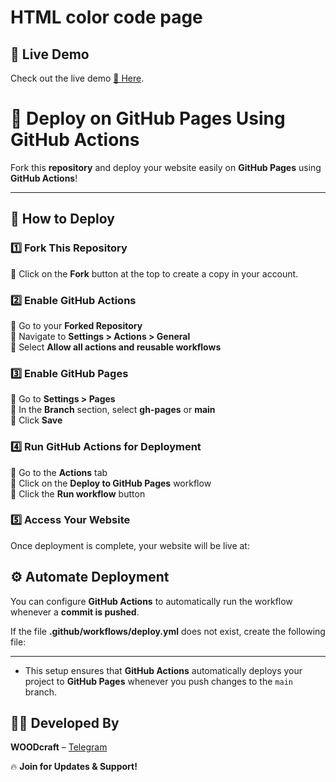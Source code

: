 # HTML color code page 

## 📡 Live Demo
Check out the live demo [🔗 Here](https://sudor2spr.github.io/HTML-color-code/).

# 🚀 Deploy on GitHub Pages Using GitHub Actions  

Fork this **repository** and deploy your website easily on **GitHub Pages** using **GitHub Actions**!  

---

## 📌 How to Deploy  

### 1️⃣ **Fork This Repository**  
🔹 Click on the **Fork** button at the top to create a copy in your account.  

### 2️⃣ **Enable GitHub Actions**  
🔹 Go to your **Forked Repository**  
🔹 Navigate to **Settings > Actions > General**  
🔹 Select **Allow all actions and reusable workflows**  

### 3️⃣ **Enable GitHub Pages**  
🔹 Go to **Settings > Pages**  
🔹 In the **Branch** section, select **gh-pages** or **main**  
🔹 Click **Save**  

### 4️⃣ **Run GitHub Actions for Deployment**  
🔹 Go to the **Actions** tab  
🔹 Click on the **Deploy to GitHub Pages** workflow  
🔹 Click the **Run workflow** button  

### 5️⃣ **Access Your Website**  
Once deployment is complete, your website will be live at:


## ⚙️ Automate Deployment  

You can configure **GitHub Actions** to automatically run the workflow whenever a **commit is pushed**.  

If the file **.github/workflows/deploy.yml** does not exist, create the following file:  

---

- This setup ensures that **GitHub Actions** automatically deploys your project to **GitHub Pages** whenever you push changes to the `main` branch.


## 👨‍💻 Developed By  

**WOODcraft** – [Telegram](https://t.me/Farooq_is_king)  

🔥 **Join for Updates & Support!**
